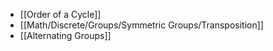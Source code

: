 - [[Order of a Cycle]]
- [[Math/Discrete/Groups/Symmetric Groups/Transposition]]
- [[Alternating Groups]]